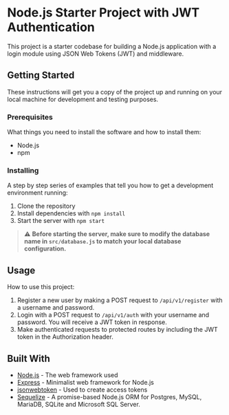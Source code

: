 # Node.js Starter Project with JWT Authentication

This project is a starter codebase for building a Node.js application with a login module using JSON Web Tokens (JWT) and middleware.

## Getting Started

These instructions will get you a copy of the project up and running on your local machine for development and testing purposes.

### Prerequisites

What things you need to install the software and how to install them:

- Node.js
- npm

### Installing

A step by step series of examples that tell you how to get a development environment running:

1. Clone the repository
2. Install dependencies with `npm install`
3. Start the server with `npm start`

> :warning: **Before starting the server, make sure to modify the database name in `src/database.js` to match your local database configuration.**

## Usage

How to use this project:

1. Register a new user by making a POST request to `/api/v1/register` with a username and password.
2. Login with a POST request to `/api/v1/auth` with your username and password. You will receive a JWT token in response.
3. Make authenticated requests to protected routes by including the JWT token in the Authorization header.

## Built With

- [Node.js](https://nodejs.org/) - The web framework used
- [Express](https://expressjs.com/) - Minimalist web framework for Node.js
- [jsonwebtoken](https://www.npmjs.com/package/jsonwebtoken) - Used to create access tokens
- [Sequelize](https://sequelize.org/) - A promise-based Node.js ORM for Postgres, MySQL, MariaDB, SQLite and Microsoft SQL Server.
